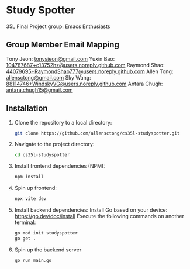 # Study Spotter

35L Final Project group: Emacs Enthusiasts

## Group Member Email Mapping

Tony Jeon: tonysjeon@gmail.com
Yuxin Bao: 104787687+c13752hz@users.noreply.github.com
Raymond Shao: 44079695+RaymondShao777@users.noreply.github.com
Allen Tong: allensctong@gmail.com
Sky Wang: 88114746+WindskyVG@users.noreply.github.com
Antara Chugh: antara.chugh15@gmail.com

## Installation

1. Clone the repository to a local directory:
    ```sh
    git clone https://github.com/allensctong/cs35l-studyspotter.git
    ```
2. Navigate to the project directory:
    ```sh
    cd cs35l-studyspotter
    ```
3. Install frontend dependencies (NPM):
    ```sh
    npm install
    ```

4. Spin up frontend:
    ```sh
    npx vite dev
    ```

5. Install backend dependencies:
Install Go based on your device: https://go.dev/doc/install
Execute the following commands on another terminal:
    ```sh
    go mod init studyspotter
    go get .
    ```
6. Spin up the backend server
    ```sh
    go run main.go
    ```
